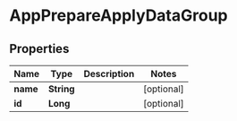 

# AppPrepareApplyDataGroup

## Properties

Name | Type | Description | Notes
------------ | ------------- | ------------- | -------------
**name** | **String** |  |  [optional]
**id** | **Long** |  |  [optional]



